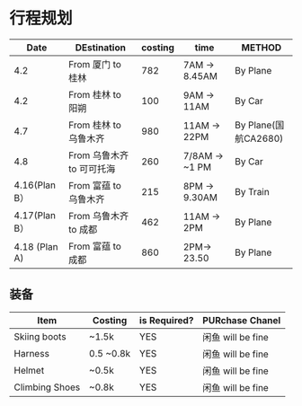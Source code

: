 # 行程规划

| Date          | DEstination               | costing | time            | METHOD               |
| ------------- | ------------------------- | ------- | --------------- | -------------------- |
| 4.2           | From 厦门 to 桂林         | 782     | 7AM -> 8.45AM   | By Plane             |
| 4.2           | From 桂林 to 阳朔         | 100     | 9AM -> 11AM     | By Car               |
| 4.7           | From 桂林 to 乌鲁木齐     | 980     | 11AM -> 22PM    | By Plane(国航CA2680) |
| 4.8           | From 乌鲁木齐 to 可可托海 | 260     | 7/8AM ->  ~1 PM | By Car               |
| 4.16(Plan B） | From 富蕴 to 乌鲁木齐     | 215     | 8PM -> 9.30AM   | By Train             |
| 4.17(Plan B） | From 乌鲁木齐 to 成都     | 462     | 11AM -> 2PM     | By Plane             |
| 4.18 (Plan A) | From 富蕴 to 成都         | 860     | 2PM-> 23.50     | By Plane             |



## 装备

| Item           | Costing   | is Required? | PURchase Chanel   |
| -------------- | --------- | ------------ | ----------------- |
| Skiing boots   | ~1.5k     | YES          | 闲鱼 will be fine |
| Harness        | 0.5 ~0.8k | YES          | 闲鱼 will be fine |
| Helmet         | ~0.5k     | YES          | 闲鱼 will be fine |
| Climbing Shoes | ~0.8k     | YES          | 闲鱼 will be fine |

